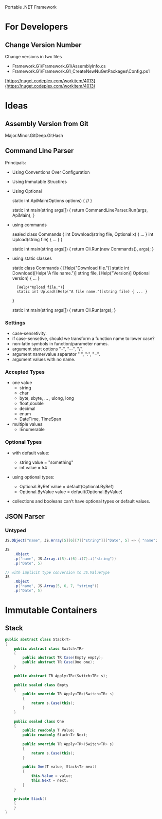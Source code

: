 ﻿Portable .NET Framework 

# For Developers

## Change Version Number

Change versions in two files

- Framework.G1\Framework.G1\AssemblyInfo.cs
- Framework.G1\Framework.G1\_CreateNewNuGetPackages\Config.ps1 

[https://nuget.codeplex.com/workitem/4013](https://nuget.codeplex.com/workitem/4013)

# Ideas

## Assembly Version from Git

Major.Minor.GitDeep.GitHash

## Command Line Parser

Principals:

- Using Conventions Over Configuration
- Using Immutable Structires
- Using Optional


    static int ApiMain(Options options)
    {
        //
    }

    static int main(string args[])
    {
        return CommandLineParser.Run(args, ApiMain);
    }
    
- using commands


    sealed class Commands
    {
        int Download(string file, Optional<int> x) { ... }
        int Upload(string file) { ... }
    } 
    
    static int main(string args[])
    {
        return Cli.Run(new Commands(), args);
    }
    
- using static classes


    static class Commands
    {
        [Help("Download file.")]
        static int Download([Help("A file name.")] string file, [Help("Version)] Optional<int> version) { ... }
        
        [Help("Upload file.")]
        static int Upload([Help("A file name.")]string file) { ... }
    } 
    
    static int main(string args[])
    {
        return Cli.Run<Commands>(args);
    }
    
### Settings

- case-sensetivity.
- if case-sensetive, should we transform a function name to lower case?
- non-latin symbols in function/parameter names.
- argument start options "-", "--", "/".
- argument name/value separator " ", ":", "=".
- argument values with no name.

### Accepted Types

- one value
    - string
    - char
    - byte, sbyte, ... , ulong, long
    - float,double
    - decimal
    - enum
    - DateTime, TimeSpan
- multiple values
    - IEnumerable
    
### Optional Types

- with default value:
    - string value = "something"
    - int value = 54
- using optional types:
    - Optional.ByRef<string> value = default(Optional.ByRef<string>)
    - Optional.ByValue<int> value = default(Optional.ByValue<int>)
    
- collections and booleans can't have optional types or default values. 

## JSON Parser

### Untyped

```C#
JS.Object["name", JS.Array[5][6][7]["string"]]["Date", 5] => { "name": [ 5, 6, 7, "string"], "Date": 5 }
    
JS
    .Object
    .p("name", JS.Array.i(5).i(6).i(7).i("string"))
    .p("Date", 5)
    
// with implicit type conversion to JS.ValueType    
JS
    .Object
    .p("name", JS.Array(5, 6, 7, "string"))
    .p("Date", 5)
```    
    
# Immutable Containers

## Stack

```C#
public abstract class Stack<T> 
{
    public abstract class Switch<TR>
    {
        public abstract TR Case(Empty empty);
        public abstract TR Case(One one);
    }
    
    public abstract TR Apply<TR>(Switch<TR> s);
    
    public sealed class Empty
    {
        public override TR Apply<TR>(Switch<TR> s)
        {
            return s.Case(this);
        }
    }
    
    public sealed class One
    {
        public readonly T Value;
        public readonly Stack<T> Next;
    
        public override TR Apply<TR>(Switch<TR> s)
        {
            return s.Case(this);
        }
        
        public One(T value, Stack<T> next)
        {
            this.Value = value;
            this.Next = next;
        }
    }
    
    private Stack()
    {
    }
} 
``` 
    
